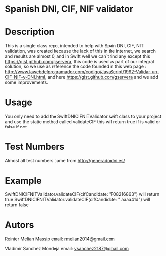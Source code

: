 # Spanish DNI, CIF, NIF validator

# Description
This is a single class repo, intended to help with Spain DNI, CIF, NIT validation, was created because the lack of this in the internet,
we search and results are almost 0, and in Swift well we can´t find any except this https://gist.github.com/gservera, this code is used as part of our integral solution, so we use as reference the code founded in this web page : http://www.lawebdelprogramador.com/codigo/JavaScript/1992-Validar-un-CIF-NIF-y-DNI.html, and here https://gist.github.com/gservera and we add some improvements.

# Usage
You only need to add the SwiftDNICIFNITValidator.swift class to your project and use the static method called validateCIF this will return true if is valid or false if not

# Test Numbers
Almost all test numbers came from http://generadordni.es/

# Example
  SwiftDNICIFNITValidator.validateCIF(cifCandidate: "F08216863") will return true
  SwiftDNICIFNITValidator.validateCIF(cifCandidate: "  aaaa41d") will return false
  
# Autors
   Reinier Melian Massip email: rmelian2014@gmail.com
   
   Vladimir Sanchez Mondeja email: vsanchez2187@gmail.com 

